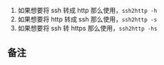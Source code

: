 ```
```

1. 如果想要将 ssh 转成 http 那么使用，`ssh2http -h`
2. 如果想要将 http 转成 ssh  那么使用，`ssh2http -s`
3. 如果想要将 ssh 转 https  那么使用，`ssh2http -hs`

## 备注 


